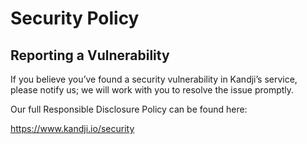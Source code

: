 # Security Policy

## Reporting a Vulnerability

If you believe you’ve found a security vulnerability in Kandji’s service, please notify us; we will work with you to resolve the issue promptly.

Our full Responsible Disclosure Policy can be found here: 

https://www.kandji.io/security
